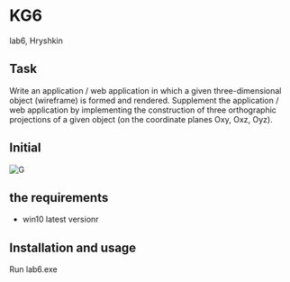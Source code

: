# KG6
lab6, Hryshkin

## Task

Write an application / web application in which a given three-dimensional object (wireframe) is formed and rendered.
Supplement the application / web application by implementing the construction of three orthographic projections of a given object (on the coordinate planes Oxy, Oxz, Oyz). 

## Initial
![G](1.png)

## the requirements 
* win10 latest versionr

## Installation and usage

Run lab6.exe